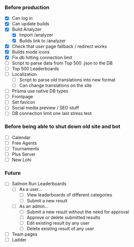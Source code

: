 ### Before production

- [x] Can log in
- [x] Can update builds
- [x] Build Analyzer
  - [x] Import /analyzer
  - [x] Builds link to /analyzer
- [x] Check that user page fallback / redirect works
- [x] Builds mode icons
- [x] Fix db hitting connection limit
- [ ] Script to parse data from Top 500 .json to the DB
- [ ] Top 500 Leaderboards
- [ ] Localization
  - [ ] Script to parse old translations into new format
  - [ ] Can change translations on the site
- [ ] Prisma use native DB types
- [ ] Frontpage
- [ ] Set favicon
- [ ] Social media preview / SEO stuff
- [ ] DB connection limit one last stress test

### Before being able to shut down old site and bot

- [ ] Calendar
- [ ] Free Agents
- [ ] Tournaments
- [ ] Plus Server
- [ ] New Lohi

### Future

- [ ] Salmon Run Leaderboards
  - [ ] As a user...
    - [ ] View leaderboards of different categories
    - [ ] Submit a new result
  - [ ] As an admin...
    - [ ] Submit a new result without the need for approval
    - [ ] Approve or delete submitted results
    - [ ] Edit existing result by any user
    - [ ] Delete existing result of any user
- [ ] Team pages
- [ ] Ladder
